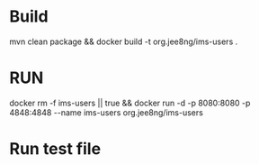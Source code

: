 # Build
mvn clean package && docker build -t org.jee8ng/ims-users .

# RUN

docker rm -f ims-users || true && docker run -d -p 8080:8080 -p 4848:4848 --name ims-users org.jee8ng/ims-users 







# Run test file 